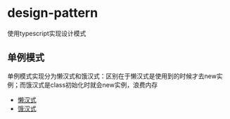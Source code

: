 # design-pattern
使用typescript实现设计模式

## 单例模式
单例模式实现分为懒汉式和饿汉式：区别在于懒汉式是使用到的时候才去new实例；而饿汉式是class初始化时就会new实例，浪费内存
- [懒汉式](./src/singleton/Lazy.ts)
- [饿汉式](./src/singleton/Hungry.ts)

